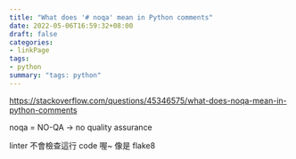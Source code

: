 ```yaml
---
title: "What does '# noqa' mean in Python comments"
date: 2022-05-06T16:59:32+08:00
draft: false
categories:
- linkPage
tags:
- python
summary: "tags: python"
---
```

https://stackoverflow.com/questions/45346575/what-does-noqa-mean-in-python-comments

noqa = NO-QA -> no quality assurance

linter 不會檢查這行 code 喔~ 像是 flake8

